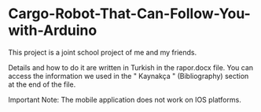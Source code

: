 # Cargo-Robot-That-Can-Follow-You-with-Arduino

This project is a joint school project of me and my friends. 

Details and how to do it are written in Turkish in the rapor.docx file. You can access the information we used in the " Kaynakça " (Bibliography) section at the end of the file. 

Important Note: The mobile application does not work on IOS platforms. 
